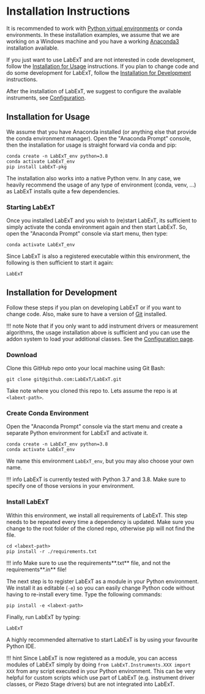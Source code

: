 # Installation Instructions

It is recommended to work with [Python virtual environments](https://docs.python.org/3.8/library/venv.html#module-venv)
or conda environments. In these installation examples, we assume that we are working on a Windows machine
and you have a working [Anaconda3](https://www.anaconda.com/products/individual/) installation available.

If you just want to use LabExT and are not interested in code development, follow the
[Installation for Usage](installation.md#installation-for-usage) instructions. If you plan to change code and do some
development for LabExT, follow the [Installation for Development](installation.md#installation-for-development)
instructions.

After the installation of LabExT, we suggest to configure the available instruments, see
[Configuration](./settings_configuration.md).

## Installation for Usage
We assume that you have Anaconda installed (or anything else that provide the conda environment manager). Open the 
"Anaconda Prompt" console, then the installation for usage is straight forward via conda and pip:
```
conda create -n LabExT_env python=3.8
conda activate LabExT_env
pip install LabExT-pkg
```

The installation also works into a native Python venv. In any case, we heavily recommend the usage of any type of
environment (conda, venv, ...) as LabExT installs quite a few dependencies.

### Starting LabExT

Once you installed LabExT and you wish to (re)start LabExT,
its sufficient to simply activate the conda environment again and then start LabExT.
So, open the "Anaconda Prompt" console via start menu, then type:
```
conda activate LabExT_env
``` 
Since LabExT is also a registered executable within this environment, the following is then sufficient to start it 
again:
```
LabExT
```

## Installation for Development
Follow these steps if you plan on developing LabExT or if you want to change code. Also, make sure to have a version
of [Git](https://git-scm.com) installed.

!!! note
    Note that if you only want to add  instrument drivers or measurement algorithms, the usage installation above is
    sufficient and you can use the addon system to load your additional classes. See the
    [Configuration page](./settings_configuration.md#specify-addon-directories).

### Download

Clone this GitHub repo onto your local machine using Git Bash:
```
git clone git@github.com:LabExT/LabExT.git
```

Take note where you cloned this repo to. Lets assume the repo is at `<labext-path>`.

### Create Conda Environment

Open the "Anaconda Prompt" console via the start menu and create a separate Python environment for LabExT and activate
it.
```
conda create -n LabExT_env python=3.8
conda activate LabExT_env
```
We name this environment `LabExT_env`, but you may also choose your own name.

!!! info
    LabExT is currently tested with Python 3.7 and 3.8. Make sure to specify one of those versions in your environment.

### Install LabExT

Within this environment, we install all requirements of LabExT. This step needs to be repeated every time a dependency
is updated. Make sure you change to the root folder of the cloned repo, otherwise pip will not find the file.
```
cd <labext-path>
pip install -r ./requirements.txt
```

!!! info
    Make sure to use the requirements**.txt** file, and not the requirements**.in** file!

The next step is to register LabExT as a module in your Python environment. We install it as editable (`-e`) so you can
easily change Python code without having to re-install every time. Type the following commands:
```
pip install -e <labext-path>
```

Finally, run LabExT by typing:
```
LabExT
```
A highly recommended alternative to start LabExT is by using your favourite Python IDE.

!!! hint
    Since LabExT is now registered as a module, you can access modules of LabExT simply by
    doing `from LabExT.Instruments.XXX import XXX` from any script executed in your Python environment.
    This can be very helpful for custom scripts which use part of LabExT (e.g. instrument driver classes, or
    Piezo Stage drivers) but are not integrated into LabExT.
